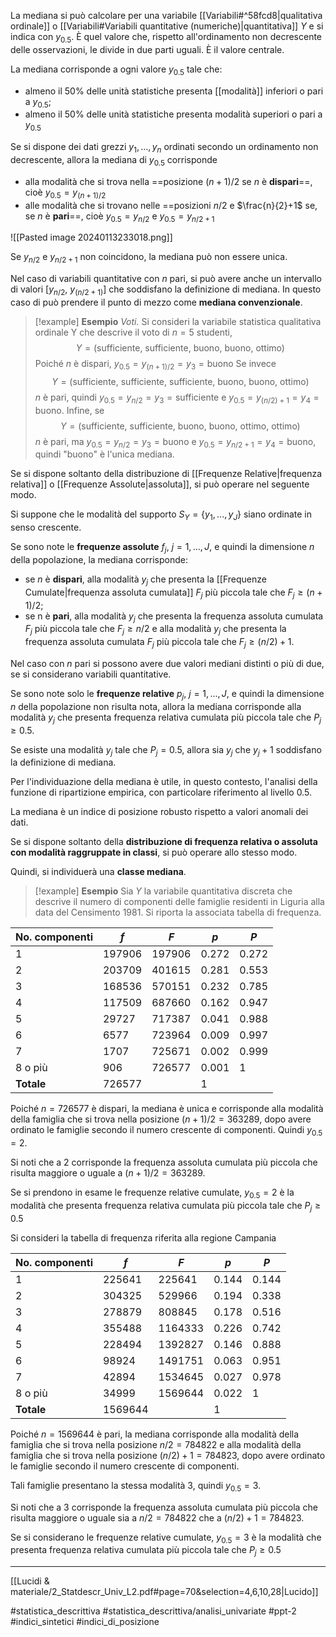 La mediana si può calcolare per una variabile [[Variabili#^58fcd8|qualitativa ordinale]] o [[Variabili#Variabili quantitative (numeriche)|quantitativa]] $Y$ e si indica con $y_{0.5}$. È quel valore che, rispetto all'ordinamento non decrescente delle osservazioni, le divide in due parti uguali. È il valore centrale.

La mediana corrisponde a ogni valore $y_{0.5}$ tale che:
* almeno il 50% delle unità statistiche presenta [[modalità]] inferiori o pari a $y_{0.5}$;
* almeno il 50% delle unità statistiche presenta modalità superiori o pari a $y_{0.5}$

Se si dispone dei dati grezzi $y_1, ..., y_n$ ordinati secondo un ordinamento non decrescente, allora la mediana di $y_{0.5}$ corrisponde
* alla modalità che si trova nella ==posizione $(n+1)/2$ se $n$ è **dispari**==, cioè $y_{0.5} = y_{(n+1)/2}$
* alle modalità che si trovano nelle ==posizioni $n/2$ e $\frac{n}{2}+1$ se, se $n$ è **pari**==, cioè $y_{0.5} = y_{n/2}$ e $y_{0.5} = y_{n/2+1}$

![[Pasted image 20240113233018.png]]

Se $y_{n/2}$ e $y_{n/2+1}$ non coincidono, la mediana può non essere unica.

Nel caso di variabili quantitative con $n$ pari, si può avere anche un intervallo di valori $[y_{n/2},\ y_{(n/2+1)}]$ che soddisfano la definizione di mediana. In questo caso di può prendere il punto di mezzo come **mediana convenzionale**.

>[!example] **Esempio**
>*Voti.* Si consideri la variabile statistica qualitativa ordinale Y che descrive il voto di $n = 5$ studenti, $$Y = (\text{sufficiente, sufficiente, buono, buono, ottimo})$$ Poiché $n$ è dispari, $y_{0.5} = y_{(n+1)/2} = y_3 = \text{buono}$
>Se invece $$Y = (\text{sufficiente, sufficiente, sufficiente, buono, buono, ottimo})$$ $n$ è pari, quindi $y_{0.5} = y_{n/2} = y_3 = \text{sufficiente}$ e $y_{0.5} = y_{(n/2)+1} = y_4 = \text{buono}$.
>Infine, se $$Y = (\text{sufficiente, sufficiente, buono, buono, ottimo, ottimo})$$ $n$ è pari, ma $y_{0.5} = y_{n/2} = y_3 = \text{buono}$ e $y_0.5 = y_{n/2+1} = y_4 = \text{buono}$, quindi "buono" è l'unica mediana. 
 
Se si dispone soltanto della distribuzione di [[Frequenze Relative|frequenza relativa]] o [[Frequenze Assolute|assoluta]], si può operare nel seguente modo.

Si suppone che le modalità del supporto $S_Y = \{y_1, . . . , y_J\}$ siano ordinate in senso crescente.

Se sono note le **frequenze assolute** $f_j,\ j = 1, . . . , J$, e quindi la dimensione $n$ della popolazione, la mediana corrisponde:
* se $n$ è **dispari**, alla modalità $y_j$ che presenta la [[Frequenze Cumulate|frequenza assoluta cumulata]] $F_j$ più piccola tale che $F_j \ge (n + 1)/2$;
* se n è **pari**, alla modalità $y_j$ che presenta la frequenza assoluta cumulata $F_j$ più piccola tale che $F_j ≥ n/2$ e alla modalità $y_j$ che presenta la frequenza assoluta cumulata $F_j$ più piccola tale che $F_j \ge (n/2) + 1$.

Nel caso con $n$ pari si possono avere due valori mediani distinti o più di due, se si considerano variabili quantitative.

Se sono note solo le **frequenze relative** $p_j,\ j = 1, . . . , J$, e quindi la dimensione $n$ della popolazione non risulta nota, allora la mediana corrisponde alla modalità $y_j$ che presenta frequenza relativa cumulata più piccola tale che $P_j \ge 0.5$.

Se esiste una modalità $y_j$ tale che $P_j = 0.5$, allora sia $y_j$ che $y_j+1$ soddisfano la definizione di mediana.

Per l'individuazione della mediana è utile, in questo contesto, l'analisi della funzione di ripartizione empirica, con particolare riferimento al livello 0.5.

La mediana è un indice di posizione robusto rispetto a valori anomali dei dati.

Se si dispone soltanto della **distribuzione di frequenza relativa o assoluta con modalità raggruppate in classi**, si può operare allo stesso modo. 

Quindi, si individuerà una **classe mediana**.

>[!example] **Esempio**
Sia $Y$ la variabile quantitativa discreta che descrive il numero di componenti delle famiglie residenti in Liguria alla data del Censimento 1981. Si riporta la associata tabella di frequenza.
>
| No. componenti | $f$ | $F$ | $p$ | $P$ |
| ---- | ---- | ---- | ---- | ---- |
| 1 | 197906 | 197906 | 0.272 | 0.272 |
| 2 | 203709 | 401615 | 0.281 | 0.553 |
| 3 | 168536 | 570151 | 0.232 | 0.785 |
| 4 | 117509 | 687660 | 0.162 | 0.947 |
| 5 | 29727 | 717387 | 0.041 | 0.988 |
| 6 | 6577 | 723964 | 0.009 | 0.997 |
| 7 | 1707 | 725671 | 0.002 | 0.999 |
| 8 o più | 906 | 726577 | 0.001 | 1 |
| **Totale** | 726577 |  | 1 |  |
Poiché $n = 726577$ è dispari, la mediana è unica e corrisponde alla modalità della famiglia che si trova nella posizione $(n + 1)/2 = 363289$, dopo avere ordinato le famiglie secondo il numero crescente di componenti. Quindi $y_{0.5} = 2$.
>
Si noti che a 2 corrisponde la frequenza assoluta cumulata più piccola che risulta maggiore o uguale a $(n+1)/2=363289$.
>
Se si prendono in esame le frequenze relative cumulate, $y_{0.5} = 2$ è la modalità che presenta frequenza relativa cumulata più piccola tale che $P_j \ge 0.5$
>
Si consideri la tabella di frequenza riferita alla regione Campania
>
| No. componenti | $f$ | $F$ | $p$ | $P$ |
| ---- | ---- | ---- | ---- | ---- |
| 1 | 225641 | 225641 | 0.144 | 0.144 |
| 2 | 304325 | 529966 | 0.194 | 0.338 |
| 3 | 278879 | 808845 | 0.178 | 0.516 |
| 4 | 355488 | 1164333 | 0.226 | 0.742 |
| 5 | 228494 | 1392827 | 0.146 | 0.888 |
| 6 | 98924 | 1491751 | 0.063 | 0.951 |
| 7 | 42894 | 1534645 | 0.027 | 0.978 |
| 8 o più | 34999 | 1569644 | 0.022 | 1 |
| **Totale** | 1569644 |  | 1 |  |
Poiché $n=1569644$ è pari, la mediana corrisponde alla modalità della famiglia che si trova nella posizione $n/2 = 784822$ e alla modalità della famiglia che si trova nella posizione $(n/2)+1 = 784823$, dopo avere ordinato le famiglie secondo il numero crescente di componenti.
>
Tali famiglie presentano la stessa modalità 3, quindi $y_{0.5} = 3$.
>
Si noti che a 3 corrisponde la frequenza assoluta cumulata più piccola che risulta maggiore o uguale sia a $n/2 = 784822$ che a $(n/2)+1 = 784823$.
>
Se si considerano le frequenze relative cumulate, $y_{0.5}=3$ è la modalità che presenta frequenza relativa cumulata più piccola tale che $P_j \ge 0.5$

***
[[Lucidi & materiale/2_Statdescr_Univ_L2.pdf#page=70&selection=4,6,10,28|Lucido]]

#statistica_descrittiva 
#statistica_descrittiva/analisi_univariate
#ppt-2 
#indici_sintetici 
#indici_di_posizione
